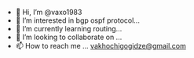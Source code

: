 - 👋 Hi, I’m @vaxo1983
- 👀 I’m interested in bgp ospf protocol...
- 🌱 I’m currently learning  routing...
- 💞️ I’m looking to collaborate on ...
- 📫 How to reach me ... vakhochigogidze@gmail.com

<!---
vaxo1983/vaxo1983 is a ✨ special ✨ repository because its `README.md` (this file) appears on your GitHub profile.
You can click the Preview link to take a look at your changes.
--->
